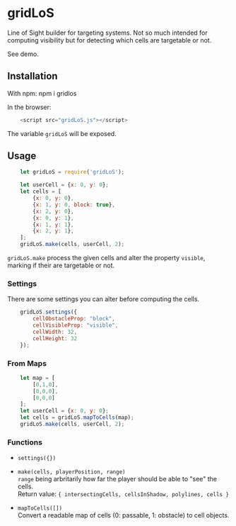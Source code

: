 # gridLoS

Line of Sight builder for targeting systems. Not so much intended for computing visibility but for detecting which cells are targetable or not.

See demo.

## Installation

With npm:
    npm i gridlos
  
In the browser:
```javascript
    <script src="gridLoS.js"></script>
```
The variable `gridLoS` will be exposed. 

## Usage
```javascript
    let gridLoS = require('gridLoS');

    let userCell = {x: 0, y: 0};
    let cells = [
        {x: 0, y: 0},
        {x: 1, y: 0, block: true},
        {x: 2, y: 0},
        {x: 0, y: 1},
        {x: 1, y: 1},
        {x: 2, y: 1},
    ];
    gridLoS.make(cells, userCell, 2);
```
`gridLoS.make` process the given cells and alter the property `visible`, marking if their are targetable or not.

### Settings

There are some settings you can alter before computing the cells.
```javascript
    gridLoS.settings({
        cellObstacleProp: "block",
        cellVisibleProp: "visible",
        cellWidth: 32,
        cellHeight: 32
    });
```
### From Maps
```javascript
    let map = [
        [0,1,0],
        [0,0,0],
        [0,0,0]
    ];
    let userCell = {x: 0, y: 0};
    let cells = gridLoS.mapToCells(map);
    gridLoS.make(cells, userCell, 2);
```
### Functions

* `settings({})`  

* `make(cells, playerPosition, range)`  
`range` being arbritarily how far the player should be able to "see" the cells.  
Return value: `{ intersectingCells, cellsInShadow, polylines, cells }`

* `mapToCells([])`  
Convert a readable map of cells (0: passable, 1: obstacle) to cell objects.
